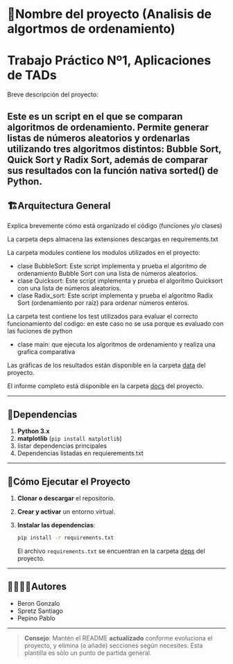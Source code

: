 # 🐍Nombre del proyecto (Analisis de algortmos de ordenamiento) 
# Trabajo Práctico Nº1, Aplicaciones de TADs

Breve descripción del proyecto:

Este es un script en el que se comparan algoritmos de ordenamiento. Permite generar listas de números aleatorios y ordenarlas utilizando tres algoritmos distintos: Bubble Sort, Quick Sort y Radix Sort, además de comparar sus resultados con la función nativa sorted() de Python.
---
## 🏗Arquitectura General

Explica brevemente cómo está organizado el código (funciones y/o clases)

La carpeta deps almacena las extensiones descargas en requirements.txt

La carpeta modules contiene los modulos utilizados en el proyecto:
   * clase BubbleSort: Este script implementa y prueba el algoritmo de ordenamiento Bubble Sort con una lista de números aleatorios.
   * clase Quicksort: Este script implementa y prueba el algoritmo Quicksort con una lista de números aleatorios.
   * clase Radix_sort: Este script implementa y prueba el algoritmo Radix Sort (ordenamiento por raíz) para ordenar números enteros.

La carpeta test contiene los test utilizados para evaluar el correcto funcionamiento del codigo:
   en este caso no se usa porque es evaluado con las fuciones de python
* clase main: que ejecuta los algoritmos de ordenamiento y realiza una grafica comparativa

Las gráficas de los resultados están disponible en la carpeta [data](./data) del proyecto.

El informe completo está disponible en la carpeta [docs](./docs) del proyecto.

---
## 📑Dependencias

1. **Python 3.x**
2. **matplotlib** (`pip install matplotlib`)
3. listar dependencias principales
4. Dependencias listadas en requierements.txt

---
## 🚀Cómo Ejecutar el Proyecto
1. **Clonar o descargar** el repositorio.

2. **Crear y activar** un entorno virtual.

3. **Instalar las dependencias**:
   ```bash
   pip install -r requirements.txt
   ```
   El archivo `requirements.txt` se encuentran en la carpeta [deps](./deps) del proyecto.

---
## 🙎‍♀️🙎‍♂️Autores
- Beron Gonzalo
- Spretz Santiago
- Pepino Pablo
---

> **Consejo**: Mantén el README **actualizado** conforme evoluciona el proyecto, y elimina (o añade) secciones según necesites. Esta plantilla es sólo un punto de partida general.
